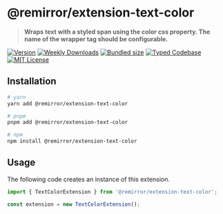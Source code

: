 # @remirror/extension-text-color

> **Wraps text with a styled span using the color css property. The name of the wrapper tag should be configurable.**

[![Version][version]][npm] [![Weekly Downloads][downloads-badge]][npm] [![Bundled size][size-badge]][size] [![Typed Codebase][typescript]](#) [![MIT License][license]](#)

[version]: https://flat.badgen.net/npm/v/@remirror/extension-text-color
[npm]: https://npmjs.com/package/@remirror/extension-text-color
[license]: https://flat.badgen.net/badge/license/MIT/purple
[size]: https://bundlephobia.com/result?p=@remirror/extension-text-color
[size-badge]: https://flat.badgen.net/bundlephobia/minzip/@remirror/extension-text-color
[typescript]: https://flat.badgen.net/badge/icon/TypeScript?icon=typescript&label
[downloads-badge]: https://badgen.net/npm/dw/@remirror/extension-text-color/red?icon=npm

## Installation

```bash
# yarn
yarn add @remirror/extension-text-color

# pnpm
pnpm add @remirror/extension-text-color

# npm
npm install @remirror/extension-text-color
```

## Usage

The following code creates an instance of this extension.

```ts
import { TextColorExtension } from '@remirror/extension-text-color';

const extension = new TextColorExtension();
```
